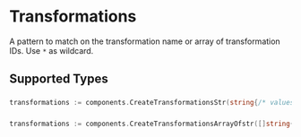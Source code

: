# Transformations

A pattern to match on the transformation name or array of transformation IDs. Use `*` as wildcard.


## Supported Types

### 

```go
transformations := components.CreateTransformationsStr(string{/* values here */})
```

### 

```go
transformations := components.CreateTransformationsArrayOfstr([]string{/* values here */})
```

